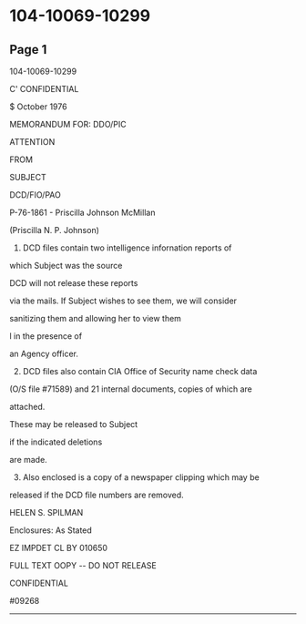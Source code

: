 # 104-10069-10299

## Page 1

104-10069-10299

C' CONFIDENTIAL

$ October 1976

MEMORANDUM FOR: DDO/PIC

ATTENTION

FROM

SUBJECT

DCD/FIO/PAO

P-76-1861 - Priscilla Johnson McMillan

(Priscilla N. P. Johnson)

1. DCD files contain two intelligence infornation reports of

which Subject was the source

DCD will not release these reports

via the mails. If Subject wishes to see them, we will consider

sanitizing them and allowing her to view them

l in the presence of

an Agency officer.

2. DCD files also contain CIA Office of Security name check data

(O/S file #71589) and 21 internal documents, copies of which are

attached.

These may be released to Subject

if the indicated deletions

are made.

3. Also enclosed is a copy of a newspaper clipping which may be

released if the DCD file numbers are removed.

HELEN S. SPILMAN

Enclosures: As Stated

EZ IMPDET CL BY 010650

FULL TEXT OOPY -- DO NOT RELEASE

CONFIDENTIAL

#09268

---

